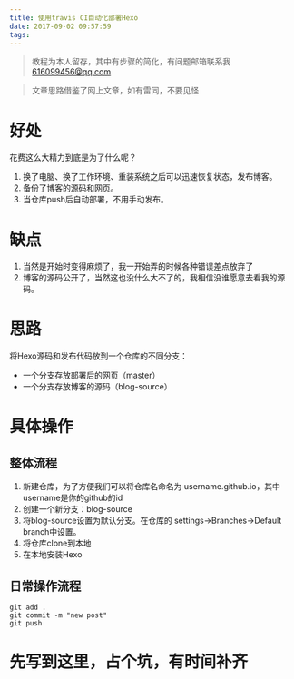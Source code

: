```yaml
---
title: 使用travis CI自动化部署Hexo
date: 2017-09-02 09:57:59
tags:
---
```

> 教程为本人留存，其中有步骤的简化，有问题邮箱联系我 616099456@qq.com

> 文章思路借鉴了网上文章，如有雷同，不要见怪


# 好处

花费这么大精力到底是为了什么呢？

1. 换了电脑、换了工作环境、重装系统之后可以迅速恢复状态，发布博客。
2. 备份了博客的源码和网页。
3. 当仓库push后自动部署，不用手动发布。

# 缺点
1. 当然是开始时变得麻烦了，我一开始弄的时候各种错误差点放弃了
2. 博客的源码公开了，当然这也没什么大不了的，我相信没谁愿意去看我的源码。

# 思路
将Hexo源码和发布代码放到一个仓库的不同分支：
- 一个分支存放部署后的网页（master）
- 一个分支存放博客的源码（blog-source）

# 具体操作
## 整体流程
1. 新建仓库，为了方便我们可以将仓库名命名为 username.github.io，其中username是你的github的id
1. 创建一个新分支：blog-source
1. 将blog-source设置为默认分支。在仓库的 settings->Branches->Default branch中设置。
1. 将仓库clone到本地
1. 在本地安装Hexo

## 日常操作流程
```
git add .  
git commit -m "new post" 
git push

```

# 先写到这里，占个坑，有时间补齐
[ ](http://www.jianshu.com/p/5691815b81b6)
[ ](https://zhuanlan.zhihu.com/p/26625249?utm_source=weibo&utm_medium=social)


